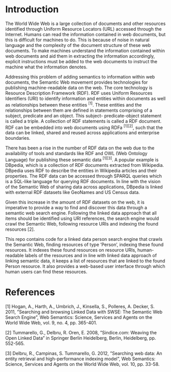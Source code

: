 # Introduction
The World Wide Web is a large collection of documents and other resources identified through Uniform Resource Locators (URL) accessed through the Internet. Humans can read the information contained in web documents, but this is difficult for machines to do. This is because of noise in natural language and the complexity of the document structure of these web documents. To make machines understand the information contained within web documents and aid them in extracting the information accordingly, explicit instructions must be added to the web documents to instruct the machine what the information denotes.

Addressing this problem of adding semantics to information within web documents, the Semantic Web movement provides technologies for publishing machine-readable data on the web. The core technology is Resource Description Framework (RDF). RDF uses Uniform Resources Identifiers (URI) to identify information and entities within documents as well as relationships between these entities <sup>[1]</sup>. These entities and the relationships between them are defined in statements comprising of a subject, predicate and an object. This subject- predicate-object statement is called a triple. A collection of RDF statements is called a RDF document. RDF can be embedded into web documents using RDFa <sup>[1][2]</sup>, such that the data can be linked, shared and reused across applications and enterprise boundaries.

There has been a rise in the number of RDF data on the web due to the availability of tools and standards like RDF and OWL (Web Ontology Language) for publishing these semantic data <sup>[1][3]</sup>. A popular example is DBpedia, which is a collection of RDF documents extracted from Wikipedia. DBpedia uses RDF to describe the entities in Wikipedia articles and their properties. The RDF data can be accessed through SPARQL queries which is a SQL-like language for querying RDF documents. In line with the vision of the Semantic Web of sharing data across applications, DBpedia is linked with external RDF datasets like GeoNames and US Census data.

Given this increase in the amount of RDF datasets on the web, it is imperative to provide a way to find and discover this data through a semantic web search engine. Following the linked data approach that all items should be identified using URI references, the search engine would crawl the Semantic Web, following resource URIs and indexing the found resources [2].

This repo contains code for a linked data person search engine that crawls the Semantic Web, finding resources of type ’Person’, indexing these found resources. It indexes these found resources on resource URIs, human-readable labels of the resources and in line with linked data approach of linking semantic data, it keeps a list of resources that are linked to the found Person resource. It also provides a web-based user interface through which human users can find these resources.

# References
<a name="references">
[1] Hogan, A., Harth, A., Umbrich, J., Kinsella, S., Polleres, A. Decker, S. 2011, ”Searching and browsing Linked Data with SWSE: The Semantic Web Search Engine”, Web Semantics: Science, Services and Agents on the World Wide Web, vol. 9, no. 4, pp. 365-401.

[2] Tummarello, G., Delbru, R. Oren, E. 2008, ”Sindice.com: Weaving the Open Linked Data” in Springer Berlin Heidelberg, Berlin, Heidelberg, pp. 552-565.

[3] Delbru, R., Campinas, S. Tummarello, G. 2012, ”Searching web data: An entity retrieval and high-performance indexing model”, Web Semantics: Science, Services and Agents on the World Wide Web, vol. 10, pp. 33-58.
</a>
